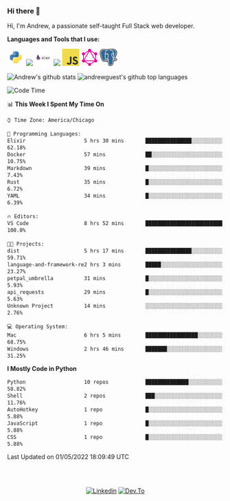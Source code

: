 ### Hi there 👋

Hi, I'm Andrew, a passionate self-taught Full Stack web developer.

**Languages and Tools that I use:**  

<code><img height="40" src="https://raw.githubusercontent.com/github/explore/80688e429a7d4ef2fca1e82350fe8e3517d3494d/topics/python/python.png"></code>
<code><img height="40" src="https://fastapi.tiangolo.com/img/logo-margin/logo-teal.png"></code>
<code><img height="40" src="https://raw.githubusercontent.com/github/explore/d106aa3f6fa091ab80ab5c8cf0d931baff3caaea/topics/elixir/elixir.png"></code>
<code><img height="40" src="https://img.stackshare.io/service/3262/-s9uoLIN.png"></code>
<code><img height="40" src="https://raw.githubusercontent.com/github/explore/80688e429a7d4ef2fca1e82350fe8e3517d3494d/topics/javascript/javascript.png"></code>
<code><img height="40" src="https://raw.githubusercontent.com/github/explore/5c058a388828bb5fde0bcafd4bc867b5bb3f26f3/topics/graphql/graphql.png"></code>
<code><img height="40" src="https://raw.githubusercontent.com/github/explore/80688e429a7d4ef2fca1e82350fe8e3517d3494d/topics/postgresql/postgresql.png"></code>

![Andrew's github stats](https://github-readme-stats.vercel.app/api?username=andrewguest&show_icons=true&theme=vue-dark&count_private=true)
<img height="180em" src="https://github-readme-stats.vercel.app/api/top-langs/?username=andrewguest&theme=vue-dark&layout=compact" alt="andrewguest's github top languages" />

<!--START_SECTION:waka-->
![Code Time](http://img.shields.io/badge/Code%20Time-1%2C072%20hrs%2018%20mins-blue)

📊 **This Week I Spent My Time On** 

```text
⌚︎ Time Zone: America/Chicago

💬 Programming Languages: 
Elixir                   5 hrs 30 mins       ███████████████░░░░░░░░░░   62.18% 
Docker                   57 mins             ██░░░░░░░░░░░░░░░░░░░░░░░   10.75% 
Markdown                 39 mins             █░░░░░░░░░░░░░░░░░░░░░░░░   7.43% 
Rust                     35 mins             █░░░░░░░░░░░░░░░░░░░░░░░░   6.72% 
YAML                     34 mins             █░░░░░░░░░░░░░░░░░░░░░░░░   6.39%

🔥 Editors: 
VS Code                  8 hrs 52 mins       █████████████████████████   100.0%

🐱‍💻 Projects: 
dist                     5 hrs 17 mins       ███████████████░░░░░░░░░░   59.71% 
language-and-framework-re2 hrs 3 mins        █████░░░░░░░░░░░░░░░░░░░░   23.27% 
petpal_umbrella          31 mins             █░░░░░░░░░░░░░░░░░░░░░░░░   5.93% 
api_requests             29 mins             █░░░░░░░░░░░░░░░░░░░░░░░░   5.63% 
Unknown Project          14 mins             ░░░░░░░░░░░░░░░░░░░░░░░░░   2.76%

💻 Operating System: 
Mac                      6 hrs 5 mins        █████████████████░░░░░░░░   68.75% 
Windows                  2 hrs 46 mins       ███████░░░░░░░░░░░░░░░░░░   31.25%

```

**I Mostly Code in Python** 

```text
Python                   10 repos            ██████████████░░░░░░░░░░░   58.82% 
Shell                    2 repos             ███░░░░░░░░░░░░░░░░░░░░░░   11.76% 
AutoHotkey               1 repo              █░░░░░░░░░░░░░░░░░░░░░░░░   5.88% 
JavaScript               1 repo              █░░░░░░░░░░░░░░░░░░░░░░░░   5.88% 
CSS                      1 repo              █░░░░░░░░░░░░░░░░░░░░░░░░   5.88%

```



 Last Updated on 01/05/2022 18:09:49 UTC
<!--END_SECTION:waka-->

<br><br>
<p align="center">
   <a href="https://www.linkedin.com/in/andrew-guest-a891759a" target="_blank"><img src="https://img.shields.io/badge/LinkedIn-0077B5?style=for-the-badge&logo=linkedin&logoColor=white" alt="Linkedin"></a>
  <a href="https://dev.to/aguest" target="_blank"><img src="https://img.shields.io/badge/Dev.to-0A0A0A?style=for-the-badge&logo=dev%2Eto&logoColor=white" alt="Dev.To"></a>
</p>

